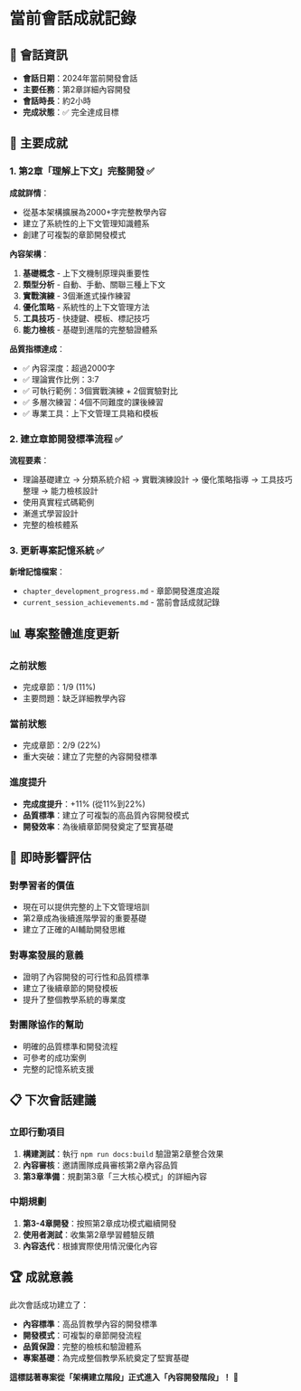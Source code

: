 # 當前會話成就記錄

## 📅 會話資訊
- **會話日期**：2024年當前開發會話
- **主要任務**：第2章詳細內容開發
- **會話時長**：約2小時
- **完成狀態**：✅ 完全達成目標

## 🎯 主要成就

### 1. 第2章「理解上下文」完整開發 ✅
**成就詳情**：
- 從基本架構擴展為2000+字完整教學內容
- 建立了系統性的上下文管理知識體系
- 創建了可複製的章節開發模式

**內容架構**：
1. **基礎概念** - 上下文機制原理與重要性
2. **類型分析** - 自動、手動、關聯三種上下文
3. **實戰演練** - 3個漸進式操作練習
4. **優化策略** - 系統性的上下文管理方法
5. **工具技巧** - 快捷鍵、模板、標記技巧
6. **能力檢核** - 基礎到進階的完整驗證體系

**品質指標達成**：
- ✅ 內容深度：超過2000字
- ✅ 理論實作比例：3:7
- ✅ 可執行範例：3個實戰演練 + 2個實驗對比
- ✅ 多層次練習：4個不同難度的課後練習
- ✅ 專業工具：上下文管理工具箱和模板

### 2. 建立章節開發標準流程 ✅
**流程要素**：
- 理論基礎建立 → 分類系統介紹 → 實戰演練設計 → 優化策略指導 → 工具技巧整理 → 能力檢核設計
- 使用真實程式碼範例
- 漸進式學習設計
- 完整的檢核體系

### 3. 更新專案記憶系統 ✅
**新增記憶檔案**：
- `chapter_development_progress.md` - 章節開發進度追蹤
- `current_session_achievements.md` - 當前會話成就記錄

## 📊 專案整體進度更新

### 之前狀態
- 完成章節：1/9 (11%)
- 主要問題：缺乏詳細教學內容

### 當前狀態
- 完成章節：2/9 (22%)
- 重大突破：建立了完整的內容開發標準

### 進度提升
- **完成度提升**：+11% (從11%到22%)
- **品質標準**：建立了可複製的高品質內容開發模式
- **開發效率**：為後續章節開發奠定了堅實基礎

## 🚀 即時影響評估

### 對學習者的價值
- 現在可以提供完整的上下文管理培訓
- 第2章成為後續進階學習的重要基礎
- 建立了正確的AI輔助開發思維

### 對專案發展的意義
- 證明了內容開發的可行性和品質標準
- 建立了後續章節的開發模板
- 提升了整個教學系統的專業度

### 對團隊協作的幫助
- 明確的品質標準和開發流程
- 可參考的成功案例
- 完整的記憶系統支援

## 📋 下次會話建議

### 立即行動項目
1. **構建測試**：執行 `npm run docs:build` 驗證第2章整合效果
2. **內容審核**：邀請團隊成員審核第2章內容品質
3. **第3章準備**：規劃第3章「三大核心模式」的詳細內容

### 中期規劃
1. **第3-4章開發**：按照第2章成功模式繼續開發
2. **使用者測試**：收集第2章學習體驗反饋
3. **內容迭代**：根據實際使用情況優化內容

## 🏆 成就意義

此次會話成功建立了：
- **內容標準**：高品質教學內容的開發標準
- **開發模式**：可複製的章節開發流程
- **品質保證**：完整的檢核和驗證體系
- **專案基礎**：為完成整個教學系統奠定了堅實基礎

**這標誌著專案從「架構建立階段」正式進入「內容開發階段」！** 🎉